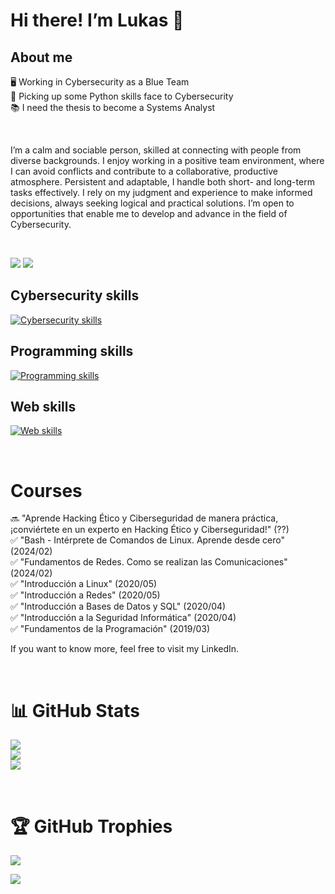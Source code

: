 # Hi there! I’m Lukas 👋
## About me
:desktop_computer: Working in Cybersecurity as a Blue Team<br>
:seedling: Picking up some Python skills face to Cybersecurity<br>
:books: I need the thesis to become a Systems Analyst

<br>

I’m a calm and sociable person, skilled at connecting with people from diverse backgrounds. I enjoy working in a positive team environment, where I can avoid conflicts and contribute to a collaborative, productive atmosphere. Persistent and adaptable, I handle both short- and long-term tasks effectively. I rely on my judgment and experience to make informed decisions, always seeking logical and practical solutions. I’m open to opportunities that enable me to develop and advance in the field of Cybersecurity.

<br>

<a href = "mailto:lukasn.otero@gmail.com"><img src="https://img.shields.io/badge/-Gmail-%23333?style=for-the-badge&logo=gmail&logoColor=white" target="_blank"></a>
<a href="https://www.linkedin.com/in/lukas-otero" target="_blank"><img src="https://img.shields.io/badge/-LinkedIn-%230077B5?style=for-the-badge&logo=linkedin&logoColor=white" target="_blank"></a>

## Cybersecurity skills
[![Cybersecurity skills](https://skillicons.dev/icons?i=linux,kali,debian,bash,windows,powershell)](https://skillicons.dev)

## Programming skills
[![Programming skills](https://skillicons.dev/icons?i=npm,babel,nodejs,react,nextjs,ts,js,java,spring,cs,c,dotnet,php,py,postgres,mysql,supabase,git)](https://skillicons.dev)

## Web skills
[![Web skills](https://skillicons.dev/icons?i=tailwind,bootstrap,html,css,ps,figma)](https://skillicons.dev)

<br>

# Courses
:soon: "Aprende Hacking Ético y Ciberseguridad de manera práctica, ¡conviértete en un experto en Hacking Ético y Ciberseguridad!" (??)<br>
:white_check_mark: "Bash - Intérprete de Comandos de Linux. Aprende desde cero" (2024/02)<br>
:white_check_mark: "Fundamentos de Redes. Como se realizan las Comunicaciones" (2024/02)<br>
:white_check_mark: "Introducción a Linux" (2020/05)<br>
:white_check_mark: "Introducción a Redes" (2020/05)<br>
:white_check_mark: "Introducción a Bases de Datos y SQL" (2020/04)<br>
:white_check_mark: "Introducción a la Seguridad Informática" (2020/04)<br>
:white_check_mark: "Fundamentos de la Programación" (2019/03)<br>

If you want to know more, feel free to visit my LinkedIn.

<br>

# :bar_chart: GitHub Stats
![](https://github-readme-stats.vercel.app/api?username=lukasotero&theme=shades-of-purple&hide_border=false&include_all_commits=true&count_private=false)<br/>
![](https://github-readme-streak-stats.herokuapp.com/?user=lukasotero&theme=shades-of-purple&hide_border=false)<br/>
![](https://github-readme-stats.vercel.app/api/top-langs/?username=lukasotero&theme=shades-of-purple&hide_border=false&include_all_commits=true&count_private=false&layout=compact)

<br>

# :trophy: GitHub Trophies
![](https://github-profile-trophy.vercel.app/?username=lukasotero&theme=radical&no-frame=true&no-bg=false&margin-w=4)

[![](https://visitcount.itsvg.in/api?id=lukasotero&label=Profile%20Views&color=2&icon=5&pretty=true)](https://visitcount.itsvg.in)
